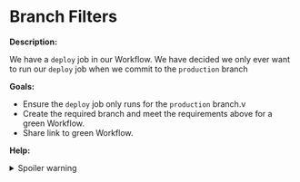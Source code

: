 # Branch Filters

**Description:**

We have a `deploy` job in our Workflow. We have decided we only ever want to run our `deploy` job when we commit to the `production` branch

**Goals:**

- Ensure the `deploy` job only runs for the `production` branch.v
- Create the required branch and meet the requirements above for a green Workflow.
- Share link to green Workflow.

**Help:**
<details>
  <summary>Spoiler warning</summary>

  * https://circleci.com/docs/2.0/workflows/
  
</details>
